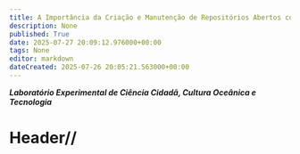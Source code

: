 ```yaml
---
title: A Importância da Criação e Manutenção de Repositórios Abertos como Ambientes de Experimentação
description: None
published: True
date: 2025-07-27 20:09:12.976000+00:00
tags: None
editor: markdown
dateCreated: 2025-07-26 20:05:21.563000+00:00
---
```


***Laboratório Experimental de Ciência Cidadã, Cultura Oceânica e Tecnologia***


# Header//



